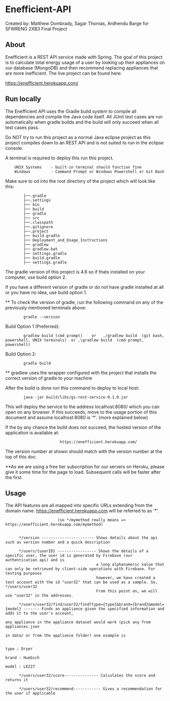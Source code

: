 # Enefficient-API
Created by: Matthew Dombrady, Sagar Thomas, Ardhendu Barge for SFWRENG 2XB3 Final Project
## About
Enefficient is a REST API service made with Spring.  The goal of this project is to calculate total energy usage of a user by looking up
their appliances on our database (MongoDB) and then recommend replacing appliances that are more inefficient.
The live project can be found here:

https://enefficient.herokuapp.com/


## Run locally
The Enefficient API uses the Gradle build system to compile all dependencies and compile the Java code itself. All JUnit
test cases are run automatically when gradle builds and the build will only succeed when all test cases pass. 

Do NOT try to run this project as a normal Java eclipse project as this project compiles down to an REST API and is not suited
to run in the eclipse console.

A terminal is required to deploy this run this project.
		
		UNIX Systems	- built-in terminal should function fine
		Windows 		- Command Prompt or Windows Powershell or Git Bash
		
Make sure to cd into the root directory of the project which will look like this:

			├──.gradle
			├──.settings
			├── bin
			├── build
			├── gradle
			├── src
			├──.classpath
			├──.gitignore
			├──.project
			├── build.gradle
			├── Deployment_and_Usage_Instructions
			├── gradlew
			├── gradlew.bat
			├── settings.gradle
			├── build.gradle
			├── settings.gradle
		
The gradle version of this project is 4.6 so if thats installed on your computer, use build option 2.

If you have a different version of gradle or do not have gradle installed at all or you have no idea, use build option 1.

** To check the version of gradle, run the following command on any of the previously mentioned terminals above:
			
			gradle --version

	
Build Option 1 (Preferred): 
			
			gradlew build (cmd prompt)    or   ./gradlew build  (git bash, powershell, UNIX terminals)  or .\gradlew build  (cmd prompt, powershell)
						
Build Option 2: 
	
			gradle build
			

** gradlew uses the wrapper configured with the project that installs the correct version of gradle to your machine

After the build is done run this command to deploy to local host:

			java -jar build/libs/gs-rest-service-0.1.0.jar
			
This will deploy the service to the address localhost:8080/ which you can open on any browser. If this succeeds, move to the usage portion of this document
and assume localhost:8080 is '*'. (more explained below)


If the by any chance the build does not succeed, the hosted version of the application is available at:
							
							https://enefficient.herokuapp.com/

The version number at shown should match with the version number at the top of this doc.

**As we are using a free tier subscription for our servers on Heroku, please give it some time for the page to load. Subsequent calls will be faster after the first

##  Usage   

The API features are all mapped into specific URLs extending from the domain name. https://enefficient.herokuapp.com will be referred to as '*'.

                           (so */mymethod really means => https://enefficient.herokuapp.com/mymethod)
                           
                           
          */version ----------------------- Shows details about the api such as version number and a quick description
          
          */users/{userID} ----------------- Shows the details of a specific user, the user id is generated by Firebase (our authentication api) and is
          									a long alphanumeric value that can only be retrieved by client-side operations with Firebase. For testing purposes
          									however, we have created a test account with the id "user32" that can be used as a sample. So, */users/user32
          									From this point on, we will use "user32" in the addresses.
          
          */users/user32/find/user32/find?type={type}&brand={brand}&model={model} ------- Finds an appliance given the specified information and adds it to the user's account,
          																				  any appliance in the appliance dataset would work (pick any from appliances.json 
          																				  in data/ or from the appliance folder) one example is 
          																			
          																				  				type : Dryer
          																				  				brand : Huebsch
          																				  				model : LEZ27 
     	
          */users/user32/score--------------- Calculates the score and returns it
          
          */users/user32/recommend------------ Gives a recommendation for the user if applicable
